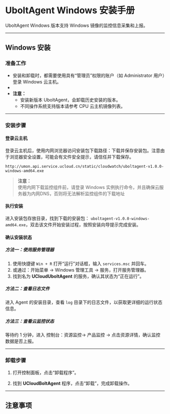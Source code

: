 
# UboltAgent Windows 安装手册

UboltAgent Windows 版本支持 Windows 镜像的监控信息采集和上报。

---

## Windows 安装

### 准备工作

- 安装和卸载时，都需要使用具有“管理员”权限的账户（如 Administrator 用户）登录 Windows 云主机。
- 
- **注意：**
  - 安装新版本 UboltAgent，会卸载历史安装的版本。
  - 不同操作系统支持版本请参考 CPU 云主机镜像列表。

---

### 安装步骤

#### 登录云主机

登录云主机后，使用内网浏览器访问安装包下载路径：下载并保存安装包。注意由于浏览器安全设置，可能会有文件安全提示，请信任并下载保存。

```
http://umon.api.service.ucloud.cn/static/cloudwatch/uboltagent-v1.0.0-windows-amd64.exe
```
> **注意：**  
> 使用内网下载监控组件前，请登录 Windows 实例执行命令，并且确保云服务器为内网DNS，否则将无法解析监控组件的下载地址
#### 执行安装

进入安装包存放目录，找到下载的安装包：  `uboltagent-v1.0.0-windows-amd64.exe`，双击该文件开始安装过程，按照安装向导提示完成安装。

#### 确认安装状态

##### 方法一：使用服务管理器

1. 使用快捷键 `Win + R` 打开“运行”对话框，输入 `services.msc` 并回车。
2. 或通过：开始菜单 -> Windows 管理工具 -> 服务，打开服务管理器。
3. 找到名为 **UCloudUboltAgent** 的服务，确认其状态为“正在运行”。

##### 方法二：查看日志文件

进入 Agent 的安装目录，查看 `log` 目录下的日志文件，以获取更详细的运行状态信息。

##### 方法三：查看云监控状态

等待约 1 分钟，进入 控制台：资源监控-> 产品监控 -> 点击资源详情，确认监控数据是否上报。

---

### 卸载步骤

1. 打开控制面板，点击“卸载程序”。

   

2. 找到 **UCloudBoltAgent** 程序，点击“卸载”，完成卸载操作。

---

## 注意事项
<!--“!> 重要提示：在执行任何安装或卸载操作之前，请确保已备份重要数据。如遇问题或错误消息，请参考官方文档或联系技术支持。”-->


